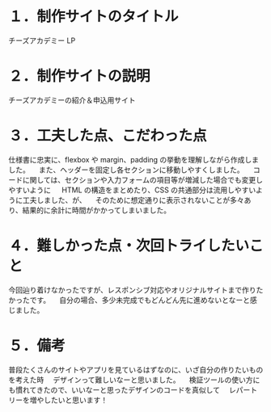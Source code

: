 # １．制作サイトのタイトル

チーズアカデミー LP

# ２．制作サイトの説明

チーズアカデミーの紹介＆申込用サイト

# ３．工夫した点、こだわった点

仕様書に忠実に、flexbox や margin、padding の挙動を理解しながら作成しました。
　また、ヘッダーを固定し各セクションに移動しやすくしました。
　コードに関しては、セクションや入力フォームの項目等が増減した場合でも変更しやすいように
　 HTML の構造をまとめたり、CSS の共通部分は流用しやすいように工夫しました、が、
　そのために想定通りに表示されないことが多々あり、結果的に余計に時間がかかってしまいました。

# ４．難しかった点・次回トライしたいこと

今回辿り着けなかったですが、レスポンシブ対応やオリジナルサイトまで作りたかったです。
　自分の場合、多少未完成でもどんどん先に進めないとなーと感じました。

# ５．備考

普段たくさんのサイトやアプリを見ているはずなのに、いざ自分の作りたいものを考えた時
　デザインって難しいなーと思いました。
　検証ツールの使い方にも慣れてきたので、いいなーと思ったデザインのコードを真似して
　レパートリーを増やしたいと思います！
